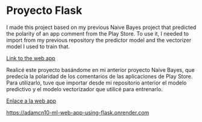 # Proyecto Flask

I made this project based on my previous Naive Bayes project that predicted the polarity of an app comment from the Play Store. To use it, I needed to import from my previous repository the predictor model and the vectorizer model I used to train that.


[Link to the web app](https://adamcn10-ml-web-app-using-flask.onrender.com)

Realicé este proyecto basándome en mi anterior proyecto Naive Bayes, que predecía la polaridad de los comentarios de las aplicaciones de Play Store. Para utilizarlo, tuve que importar desde mi repositorio anterior el modelo predictivo y el modelo vectorizador que utilicé para entrenarlo.


[Enlace a la web app](https://adamcn10-ml-web-app-using-flask.onrender.com)



https://adamcn10-ml-web-app-using-flask.onrender.com